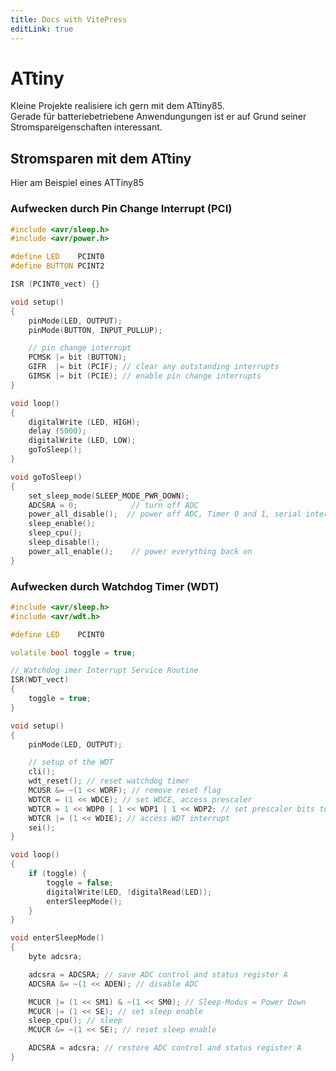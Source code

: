 ```yaml
---
title: Docs with VitePress
editLink: true
---
```


# ATtiny
Kleine Projekte realisiere ich gern mit dem ATtiny85.  
Gerade für batteriebetriebene Anwendungungen ist er auf Grund seiner Stromspareigenschaften interessant.

## Stromsparen mit dem ATtiny
Hier am Beispiel eines ATTiny85

### Aufwecken durch Pin Change Interrupt (PCI)
```c++
#include <avr/sleep.h>
#include <avr/power.h>

#define LED    PCINT0
#define BUTTON PCINT2

ISR (PCINT0_vect) {}

void setup()
{
    pinMode(LED, OUTPUT);
    pinMode(BUTTON, INPUT_PULLUP);

    // pin change interrupt
    PCMSK |= bit (BUTTON);
    GIFR  |= bit (PCIF); // clear any outstanding interrupts
    GIMSK |= bit (PCIE); // enable pin change interrupts
}

void loop()
{
    digitalWrite (LED, HIGH);
    delay (5000);
    digitalWrite (LED, LOW);
    goToSleep();
}

void goToSleep()
{
    set_sleep_mode(SLEEP_MODE_PWR_DOWN);
    ADCSRA = 0;            // turn off ADC
    power_all_disable();  // power off ADC, Timer 0 and 1, serial interface
    sleep_enable();
    sleep_cpu();
    sleep_disable();
    power_all_enable();    // power everything back on
}
```
### Aufwecken durch Watchdog Timer (WDT)

```c++
#include <avr/sleep.h>
#include <avr/wdt.h>

#define LED    PCINT0

volatile bool toggle = true;

// Watchdog imer Interrupt Service Routine
ISR(WDT_vect)
{
    toggle = true;
}

void setup()
{
    pinMode(LED, OUTPUT);

    // setup of the WDT
    cli();
    wdt_reset(); // reset watchdog timer
    MCUSR &= ~(1 << WDRF); // remove reset flag
    WDTCR = (1 << WDCE); // set WDCE, access prescaler
    WDTCR = 1 << WDP0 | 1 << WDP1 | 1 << WDP2; // set prescaler bits to to 2s
    WDTCR |= (1 << WDIE); // access WDT interrupt
    sei();
}

void loop()
{
    if (toggle) {
        toggle = false;
        digitalWrite(LED, !digitalRead(LED));
        enterSleepMode();
    }
}

void enterSleepMode()
{
    byte adcsra;

    adcsra = ADCSRA; // save ADC control and status register A
    ADCSRA &= ~(1 << ADEN); // disable ADC

    MCUCR |= (1 << SM1) & ~(1 << SM0); // Sleep-Modus = Power Down
    MCUCR |= (1 << SE); // set sleep enable
    sleep_cpu(); // sleep
    MCUCR &= ~(1 << SE); // reset sleep enable

    ADCSRA = adcsra; // restore ADC control and status register A
}
```